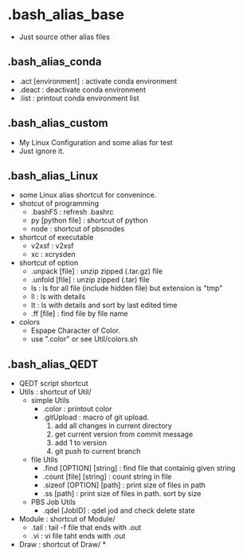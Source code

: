 # .bash_alias_base
* Just source other alias files
## .bash_alias_conda
* .act [environment] : activate conda environment
* .deact : deactivate conda environment
* .list : printout conda environment list
## .bash_alias_custom
* My Linux Configuration and some alias for test
* Just ignore it.
## .bash_alias_Linux
* some Linux alias shortcut for convenince.
* shotcut of programming
	* .bashF5 : refresh .bashrc
	* py [python file] : shortcut of python
	* node : shortcut of pbsnodes
* shortcut of executable
	* v2xsf : v2xsf
	* xc : xcrysden
* shortcut of option
	* .unpack [file] : unzip zipped (.tar.gz) file
	* .unfold [file] : unzip zipped (.tar) file
	* ls : ls for all file (include hidden file) but extension is "tmp"
	* ll : ls with details
	* lt : ls with details and sort by last edited time
	* .ff [file] : find file by file name
* colors
	* Espape Character of Color.
	* use ".color" or see Util/colors.sh
## .bash_alias_QEDT
* QEDT script shortcut
* Utils : shortcut of Util/
	* simple Utils
		* .color : printout color
		* .gitUpload : macro of git upload.
			1. add all changes in current directory
			2. get current version from commit message
			3. add 1 to version
			4. git push to current branch
	* file Utils
		* .find [OPTION] [string] : find file that containig given string
		* .count [file] [string] : count string in file
		* .sizeof [OPTION] [path] : print size of files in path
		* .ss [path] : print size of files in path. sort by size
	* PBS Job Utils
		* .qdel [JobID] : qdel jod and check delete state
* Module : shortcut of Module/
	* .tail : tail -f file that ends with .out
	* .vi   : vi file taht ends with .out
* Draw : shortcut of Draw/
	* 
